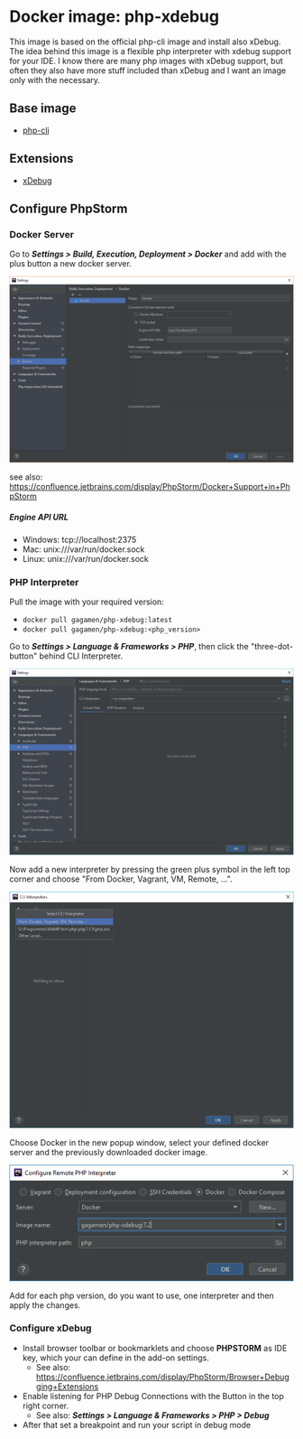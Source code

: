 Docker image: php-xdebug
===
This image is based on the official php-cli image and install also xDebug.
The idea behind this image is a flexible php interpreter with xdebug support for your IDE. 
I know there are many php images with xDebug support, but often they also have more stuff 
included than xDebug and I want an image only with the necessary.

Base image
---
* [php-cli](https://hub.docker.com/_/php/)

Extensions
---
* [xDebug](https://xdebug.org/)

Configure PhpStorm
---
### Docker Server
Go to ***Settings > Build, Execution, Deployment > Docker*** and add with the plus button a new docker server.

![docker server](Resources/Images/docker_server.png)

see also: https://confluence.jetbrains.com/display/PhpStorm/Docker+Support+in+PhpStorm

##### Engine API URL
* Windows: tcp://localhost:2375
* Mac: unix:///var/run/docker.sock
* Linux: unix:///var/run/docker.sock

### PHP Interpreter
Pull the image with your required version:

* ``docker pull gagamen/php-xdebug:latest``
* ``docker pull gagamen/php-xdebug:<php_version>``

Go to ***Settings > Language & Frameworks > PHP***, then click the "three-dot-button" behind CLI Interpreter.

![php_settings](Resources/Images/php_settings.png)

Now add a new interpreter by pressing the green plus symbol in the left top corner and choose "From Docker, Vagrant, VM, Remote, ...".

![add_interpreter](Resources/Images/add_interpreter.png)

Choose Docker in the new popup window, select your defined docker server and the previously downloaded docker image.

![choose_docker_image](Resources/Images/choose_docker_image.png)

Add for each php version, do you want to use, one interpreter and then apply the changes.

### Configure xDebug
* Install browser toolbar or bookmarklets and choose **PHPSTORM** as IDE key, which your can define in the add-on settings.
    * See also: https://confluence.jetbrains.com/display/PhpStorm/Browser+Debugging+Extensions
* Enable listening for PHP Debug Connections with the Button in the top right corner.
    * See also: ***Settings > Language & Frameworks > PHP > Debug***
* After that set a breakpoint and run your script in debug mode

